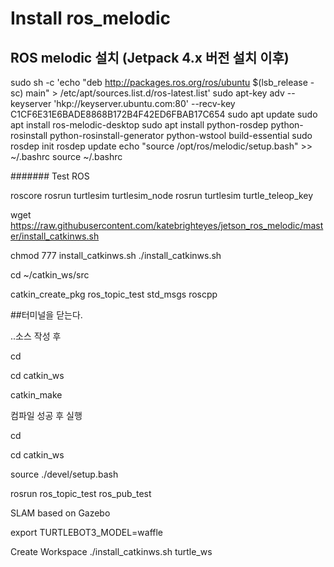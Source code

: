 # Install ros_melodic

## ROS melodic 설치 (Jetpack 4.x 버전 설치 이후)

sudo sh -c 'echo "deb http://packages.ros.org/ros/ubuntu $(lsb_release -sc) main" > /etc/apt/sources.list.d/ros-latest.list'
sudo apt-key adv --keyserver 'hkp://keyserver.ubuntu.com:80' --recv-key C1CF6E31E6BADE8868B172B4F42ED6FBAB17C654
sudo apt update
sudo apt install ros-melodic-desktop
sudo apt install python-rosdep python-rosinstall python-rosinstall-generator python-wstool build-essential
sudo rosdep init
rosdep update
echo "source /opt/ros/melodic/setup.bash" >> ~/.bashrc
source ~/.bashrc

####### Test ROS 

roscore
rosrun turtlesim turtlesim_node
rosrun turtlesim turtle_teleop_key


wget https://raw.githubusercontent.com/katebrighteyes/jetson_ros_melodic/master/install_catkinws.sh

chmod 777 install_catkinws.sh
./install_catkinws.sh


cd ~/catkin_ws/src

catkin_create_pkg ros_topic_test std_msgs roscpp

##터미널을 닫는다.

..소스 작성 후

cd

cd catkin_ws

catkin_make

컴파일 성공 후 실행

cd

cd catkin_ws

source ./devel/setup.bash

rosrun ros_topic_test ros_pub_test




SLAM based on Gazebo

export TURTLEBOT3_MODEL=waffle

Create Workspace 
./install_catkinws.sh turtle_ws
